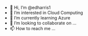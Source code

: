 - 👋 Hi, I’m @edharris1
- 👀 I’m interested in Cloud Computing
- 🌱 I’m currently learning Azure
- 💞️ I’m looking to collaborate on ...
- 📫 How to reach me ...

<!---
edharris1/edharris1 is a ✨ special ✨ repository because its `README.md` (this file) appears on your GitHub profile.
You can click the Preview link to take a look at your changes.
--->
